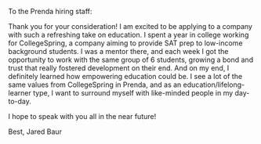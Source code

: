 To the Prenda hiring staff:

Thank you for your consideration! I am excited to be applying to a company with such a refreshing take on education. I spent a year in college working for CollegeSpring, a company aiming to provide SAT prep to low-income background students. I was a mentor there, and each week I got the opportunity to work with the same group of 6 students, growing a bond and trust that really fostered development on their end. And on my end, I definitely learned how empowering education could be. I see a lot of the same values from CollegeSpring in Prenda, and as an education/lifelong-learner type, I want to surround myself with like-minded people in my day-to-day.

I hope to speak with you all in the near future!

Best,
Jared Baur
